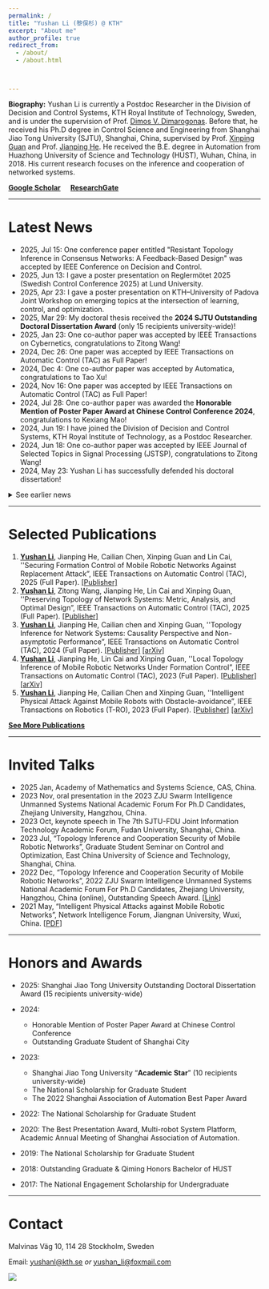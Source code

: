 ```yaml
---
permalink: /
title: "Yushan Li (黎俣杉) @ KTH"
excerpt: "About me"
author_profile: true
redirect_from: 
  - /about/
  - /about.html



---
```


<!-- 

<center><b><i>Welcome to Yushan Li's homepage!</i></b></center> -->

**Biography:**  Yushan Li is currently a Postdoc Researcher in the Division of Decision and Control Systems, KTH Royal Institute of Technology, Sweden, and is under the supervision of Prof. [Dimos V. Dimarogonas](https://people.kth.se/~dimos/index.html). Before that, he received his Ph.D degree in Control Science and Engineering from Shanghai Jiao Tong University (SJTU), Shanghai, China, supervised by Prof. [Xinping Guan](https://english.seiee.sjtu.edu.cn/english/detail/708_591.htm) and Prof. [Jianping He](https://iwin-fins.com). He received the B.E. degree in Automation from Huazhong University of Science and Technology (HUST), Wuhan, China, in 2018. His current research focuses on the inference and cooperation of networked systems. 

   **[Google Scholar](https://scholar.google.com/citations?user=yPDjyMoAAAAJ&hl=en&oi=ao)**	&nbsp;&nbsp;&nbsp;   [**ResearchGate**](https://www.researchgate.net/profile/Yushan-Li-7)

------



# Latest News

- 2025, Jul 15: One conference paper entitled "Resistant Topology Inference in Consensus Networks: A Feedback-Based Design" was accepted by IEEE Conference on Decision and Control.
- 2025, Jun 13: I gave a poster presentation on Reglermötet 2025 (Swedish Control Conference 2025) at Lund University. 
- 2025, Apr 23: I gave a poster presentation on KTH–University of Padova Joint Workshop on emerging topics at the intersection of learning, control, and optimization. 
- 2025, Mar 29: My doctoral thesis received the **2024 SJTU Outstanding Doctoral Dissertation Award** (only 15 recipients university-wide)!
- 2025, Jan 23: One co-author paper was accepted by IEEE Transactions on Cybernetics, congratulations to Zitong Wang!
- 2024, Dec 26: One paper was accepted by IEEE Transactions on Automatic Control (TAC) as Full Paper! 
- 2024, Dec 4: One co-author paper was accepted by Automatica, congratulations to Tao Xu!
- 2024, Nov 16: One paper was accepted by IEEE Transactions on Automatic Control (TAC) as Full Paper! 
- 2024, Jul 28: One co-author paper was awarded the **Honorable Mention of Poster Paper Award at Chinese Control Conference 2024**, congratulations to Kexiang Mao!
- 2024, Jun 19: I have joined the Division of Decision and Control Systems, KTH Royal Institute of Technology, as a Postdoc Researcher. 
- 2024, Jun 18: One co-author paper was accepted by IEEE Journal of Selected Topics in Signal Processing (JSTSP), congratulations to Zitong Wang!
- 2024, May 23: Yushan Li has successfully defended his doctoral dissertation!

<details>
<summary>See earlier news</summary>
&emsp;- &nbsp;2023, Dec 14: Yushan Li was awarded Shanghai Jiao Tong University “**Academic Star**” (only 10 persons per year), congratulations!<br/>
&emsp;- &nbsp;2023, Nov 5: Yushan Li was invited to present the latest works at the 2023 ZJU Swarm Intelligence Unmanned Systems National Academic Forum For Ph.D Candidates in Hangzhou, China, and received the **Best Oral Presentation Award**. <br/>
&emsp;- &nbsp; 2023, Oct 21: Yushan was invited to give a **keynote speech** at The 7th SJTU-FDU Joint Information Technology Academic Forum.<br/>
&emsp;- &nbsp; 2023, Sep 25: Yushan Li was awarded the 2023 National Scholarship for Graduates.<br/>
&emsp;- &nbsp;2023, Aug 4: One paper was accepted by IEEE Transactions on Automatic Control (TAC) as Full Paper, congratulations! <br/>


&emsp;- &nbsp;2023, Mar 6: Yushan Li has won the 2022 Shanghai Association of Automation Best Paper Award (the IEEE T-RO'22 paper), congratulations!<br/>

&emsp;- &nbsp;2023, Mar 4: One paper was accepted by IFAC World Congress 2023, congratulations!<br/>

&emsp;- &nbsp;2023, Jan 9: One paper was accepted by IEEE Transactions on Automatic Control (TAC) as Full Paper, congratulations! <br/>

&emsp;- &nbsp;2022, Dec 3: Yushan Li was invited to present latest works at 2022 ZJU Swarm Intelligence Unmanned Systems National Academic Forum For Ph.D Candidates. <br/>

&emsp;- &nbsp;2022, Sep 25:  Yushan Li was awarded the 2022 National Scholarship for Graduates.<br/>

&emsp;- &nbsp;2022, Aug 19:  One paper is accepted by IEEE Transactions on Robotics (T-RO), congratulations! <br/>

&emsp;- &nbsp;2022, Jul 16:  One paper is accepted by 2022 IEEE Conference on Decision and Control (CDC), congratulations! <br/>

&emsp;- &nbsp;2022, Feb 1:  My personal website is online. 
</details>

------

# Selected Publications

1. **<u>Yushan Li</u>**, Jianping He, Cailian Chen, Xinping Guan and Lin Cai, ''Securing Formation Control of Mobile Robotic Networks Against Replacement Attack”, IEEE Transactions on Automatic Control (TAC), 2025 (Full Paper). [[Publisher]](https://doi.org/10.1109/TAC.2025.3526002)
2. **<u>Yushan Li</u>**, Zitong Wang, Jianping He, Lin Cai and Xinping Guan, ''Preserving Topology of Network Systems: Metric, Analysis, and Optimal Design”, IEEE Transactions on Automatic Control (TAC), 2025 (Full Paper). [[Publisher]](https://doi.org/10.1109/TAC.2024.3503501)
3. **<u>Yushan Li</u>**, Jianping He, Cailian chen and Xinping Guan, ''Topology Inference for Network Systems: Causality Perspective and Non-asymptotic Performance”, IEEE Transactions on Automatic Control (TAC), 2024 (Full Paper). [[Publisher]](https://doi.org/10.1109/TAC.2023.3303816) [[arXiv]](https://arxiv.org/abs/2106.01031)
4. **<u>Yushan Li</u>**, Jianping He, Lin Cai and Xinping Guan, ''Local Topology Inference of Mobile
   Robotic Networks Under Formation Control”, IEEE Transactions on Automatic Control (TAC), 2023 (Full Paper). [[Publisher]](https://doi.org/10.1109/TAC.2023.3237484) [[arXiv]](https://arxiv.org/abs/2205.00243)
5. **<u>Yushan Li</u>**, Jianping He, Cailian Chen and Xinping Guan, ''Intelligent Physical Attack Against Mobile Robots with Obstacle-avoidance”, IEEE Transactions on Robotics (T-RO), 2023 (Full Paper). [[Publisher]](https://doi.org/10.1109/TRO.2022.3201394) [[arXiv]](https://arxiv.org/abs/1910.06461)

**[See More Publications](https://yushan-li.github.io/publication-list/)**

------



# Invited Talks

- 2025 Jan, Academy of Mathematics and Systems Science, CAS, China. 
- 2023 Nov, oral presentation in the 2023 ZJU Swarm Intelligence Unmanned Systems National Academic Forum For Ph.D Candidates, Zhejiang University, Hangzhou, China.
- 2023 Oct, keynote speech in The 7th SJTU-FDU Joint Information Technology Academic Forum, Fudan University, Shanghai, China. 
- 2023 Jul, “Topology Inference and Cooperation Security of Mobile Robotic Networks”, Graduate Student Seminar on Control and Optimization, East China University of Science and Technology, Shanghai, China. 
- 2022 Dec, “Topology Inference and Cooperation Security of Mobile Robotic Networks”, 2022 ZJU
  Swarm Intelligence Unmanned Systems National Academic Forum For Ph.D Candidates,
  Zhejiang University, Hangzhou, China (online), Outstanding Speech Award. [[Link](http://www.cse.zju.edu.cn/2023/0121/c39283a2711687/page.htm)]
- 2021 May, “Intelligent Physical Attacks against Mobile Robotic Networks”, Network Intelligence Forum, Jiangnan University, Wuxi, China. [[PDF](https://iwin-fins.com/wp-content/uploads/2021/05/talk-intelligent-physical-attacks.pdf)]

------



# Honors and Awards

- 2025: Shanghai Jiao Tong University Outstanding Doctoral Dissertation Award (15 recipients university-wide)

- 2024: 
  - Honorable Mention of Poster Paper Award at Chinese Control Conference
  - Outstanding Graduate Student of Shanghai City

- 2023: 
  - Shanghai Jiao Tong University “**Academic Star**” (10 recipients university-wide)
  - The National Scholarship for Graduate Student
  - The 2022 Shanghai Association of Automation Best Paper Award 
- 2022: The National Scholarship for Graduate Student
- 2020: The Best Presentation Award, Multi-robot System Platform, Academic Annual Meeting
  of Shanghai Association of Automation.
- 2019: The National Scholarship for Graduate Student
- 2018: Outstanding Graduate & Qiming Honors Bachelor of HUST
- 2017: The National Engagement Scholarship for Undergraduate

------



# Contact 

Malvinas Väg 10, 114 28 Stockholm, Sweden

Email: <u>yushanl@kth.se</u>   *or*  <u>yushan_li@foxmail.com</u>



<a href="https://clustrmaps.com/site/1c32p"  title="Visit tracker"><img src="//www.clustrmaps.com/map_v2.png?d=AZr3G-bn0bK1jolfpqGENH5Z0x4bRdZiVrGZ_IUvkZ0&cl=ffffff" /></a>
